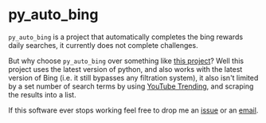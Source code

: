 # py_auto_bing
`py_auto_bing` is a project that automatically completes the bing rewards daily searches, it currently does not complete challenges.

But why choose `py_auto_bing` over something like [this project](https://github.com/JeffHenry/Bing-Search-Bot)?
Well this project uses the latest version of python, and also works with the latest version of Bing (i.e. it still bypasses any filtration system), it also isn't limited by a set number of search terms by using [YouTube Trending](https://www.youtube.com/feed/trending), and scraping the results into a list.

If this software ever stops working feel free to drop me an [issue](https://github.com/jimbob88/py_auto_bing/issues) or an [email](https://github.com/jimbob88).
